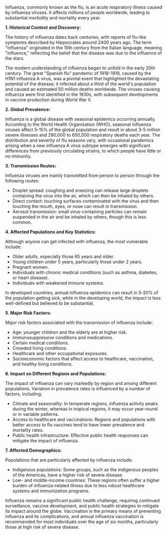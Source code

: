 Influenza, commonly known as the flu, is an acute respiratory illness caused by influenza viruses. It affects millions of people worldwide, leading to substantial morbidity and mortality every year.

**1. Historical Context and Discovery:**

The history of influenza dates back centuries, with reports of flu-like symptoms described by Hippocrates around 2400 years ago. The term "influenza" originated in the 15th century from the Italian language, meaning "influence," reflecting the belief that the disease was due to the influence of the stars.

The modern understanding of influenza began to unfold in the early 20th century. The great "Spanish flu" pandemic of 1918-1919, caused by the H1N1 influenza A virus, was a pivotal event that highlighted the devastating potential of the disease; it infected about a third of the world's population and caused an estimated 50 million deaths worldwide. The viruses causing influenza were first identified in the 1930s, with subsequent developments in vaccine production during World War II.

**2. Global Prevalence:**

Influenza is a global disease with seasonal epidemics occurring annually. According to the World Health Organization (WHO), seasonal influenza viruses affect 5-15% of the global population and result in about 3-5 million severe illnesses and 290,000 to 650,000 respiratory deaths each year. The distribution and severity of flu seasons vary, with occasional pandemics arising when a new influenza A virus subtype emerges with significant differences from previously circulating strains, to which people have little or no immunity.

**3. Transmission Routes:**

Influenza viruses are mainly transmitted from person to person through the following routes:

- Droplet spread: coughing and sneezing can release large droplets containing the virus into the air, which can then be inhaled by others.
- Direct contact: touching surfaces contaminated with the virus and then touching the mouth, eyes, or nose can result in transmission.
- Aerosol transmission: small virus-containing particles can remain suspended in the air and be inhaled by others, though this is less common.

**4. Affected Populations and Key Statistics:**

Although anyone can get infected with influenza, the most vulnerable include:

- Older adults, especially those 65 years and older.
- Young children under 5 years, particularly those under 2 years.
- Pregnant women.
- Individuals with chronic medical conditions (such as asthma, diabetes, or heart disease).
- Individuals with weakened immune systems.

In developed countries, annual influenza epidemics can result in 5-20% of the population getting sick, while in the developing world, the impact is less well-defined but believed to be substantial.

**5. Major Risk Factors:**

Major risk factors associated with the transmission of influenza include:

- Age: younger children and the elderly are at higher risk.
- Immunosuppressive conditions and medications.
- Certain medical conditions.
- Crowded living conditions.
- Healthcare and other occupational exposures.
- Socioeconomic factors that affect access to healthcare, vaccination, and healthy living conditions.

**6. Impact on Different Regions and Populations:**

The impact of influenza can vary markedly by region and among different populations. Variation in prevalence rates is influenced by a number of factors, including:

- Climate and seasonality: In temperate regions, influenza activity peaks during the winter, whereas in tropical regions, it may occur year-round or in variable patterns.
- Access to healthcare and vaccinations: Regions and populations with better access to flu vaccines tend to have lower prevalence and mortality rates.
- Public health infrastructure: Effective public health responses can mitigate the impact of influenza.

**7. Affected Demographics:**

Populations that are particularly affected by influenza include:

- Indigenous populations: Some groups, such as the indigenous peoples of the Americas, have a higher risk of severe disease.
- Low- and middle-income countries: These regions often suffer a higher burden of influenza-related illness due to less robust healthcare systems and immunization programs.

Influenza remains a significant public health challenge, requiring continued surveillance, vaccine development, and public health strategies to mitigate its impact around the globe. Vaccination is the primary means of preventing influenza and its complications, and annual influenza vaccination is recommended for most individuals over the age of six months, particularly those at high risk of severe disease.